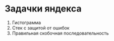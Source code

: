 # Задачки яндекса

1. Гистограмма
11. Стек с защитой от ошибок
12. Правильная скобочная последовательность